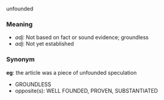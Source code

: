 unfounded
### Meaning
+ _adj_: Not based on fact or sound evidence; groundless
+ _adj_: Not yet established

### Synonym

__eg__: the article was a piece of unfounded speculation

+ GROUNDLESS
+ opposite(s): WELL FOUNDED, PROVEN, SUBSTANTIATED


